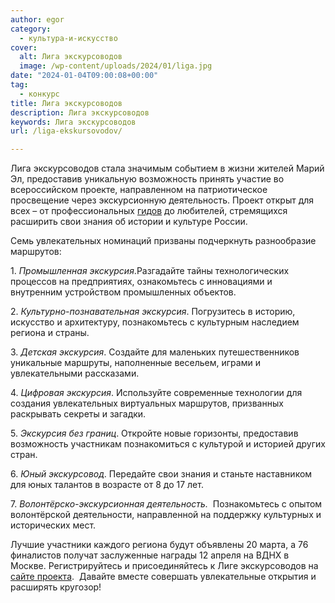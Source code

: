 ```yaml
---
author: egor
category:
  - культура-и-искусство
cover:
  alt: Лига экскурсоводов
  image: /wp-content/uploads/2024/01/liga.jpg
date: "2024-01-04T09:00:08+00:00"
tag:
  - конкурс
title: Лига экскурсоводов
description: Лига экскурсоводов
keywords: Лига экскурсоводов
url: /liga-ekskursovodov/

---
```

Лига экскурсоводов стала значимым событием в жизни жителей Марий Эл, предоставив уникальную возможность принять участие во всероссийском проекте, направленном на патриотическое просвещение через экскурсионную деятельность. Проект открыт для всех – от профессиональных [гидов](/gidom_budu/) до любителей, стремящихся расширить свои знания об истории и культуре России.

Семь увлекательных номинаций призваны подчеркнуть разнообразие маршрутов:

1\. _Промышленная экскурсия_.Разгадайте тайны технологических процессов на предприятиях, ознакомьтесь с инновациями и внутренним устройством промышленных объектов.

2\. _Культурно-познавательная экскурсия_. Погрузитесь в историю, искусство и архитектуру, познакомьтесь с культурным наследием региона и страны.

3\. _Детская экскурсия_. Создайте для маленьких путешественников уникальные маршруты, наполненные весельем, играми и увлекательными рассказами.

4\. _Цифровая экскурсия_. Используйте современные технологии для создания увлекательных виртуальных маршрутов, призванных раскрывать секреты и загадки.

5\. _Экскурсия без границ_. Откройте новые горизонты, предоставив возможность участникам познакомиться с культурой и историей других стран.

6\. _Юный экскурсовод_. Передайте свои знания и станьте наставником для юных талантов в возрасте от 8 до 17 лет.

7\. _Волонтёрско-экскурсионная деятельность._  Познакомьтесь с опытом волонтёрской деятельности, направленной на поддержку культурных и исторических мест.

Лучшие участники каждого региона будут объявлены 20 марта, а 76 финалистов получат заслуженные награды 12 апреля на ВДНХ в Москве. Регистрируйтесь и присоединяйтесь к Лиге экскурсоводов на [сайте проекта](https://ekskursovody.rsv.ru/).  Давайте вместе совершать увлекательные открытия и расширять кругозор!
